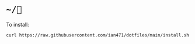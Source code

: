# `~/💖`

To install:

```bash
curl https://raw.githubusercontent.com/ian471/dotfiles/main/install.sh -s | source /dev/stdin
```
